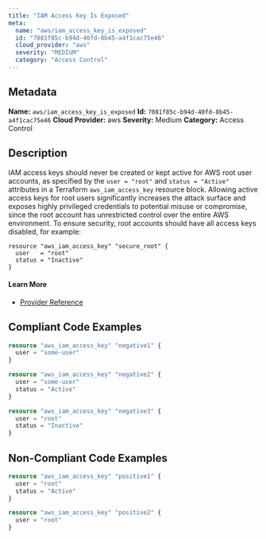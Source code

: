 ```yaml
---
title: "IAM Access Key Is Exposed"
meta:
  name: "aws/iam_access_key_is_exposed"
  id: "7081f85c-b94d-40fd-8b45-a4f1cac75e46"
  cloud_provider: "aws"
  severity: "MEDIUM"
  category: "Access Control"
---
```

## Metadata
**Name:** `aws/iam_access_key_is_exposed`
**Id:** `7081f85c-b94d-40fd-8b45-a4f1cac75e46`
**Cloud Provider:** aws
**Severity:** Medium
**Category:** Access Control
## Description
IAM access keys should never be created or kept active for AWS root user accounts, as specified by the `user = "root"` and `status = "Active"` attributes in a Terraform `aws_iam_access_key` resource block. Allowing active access keys for root users significantly increases the attack surface and exposes highly privileged credentials to potential misuse or compromise, since the root account has unrestricted control over the entire AWS environment. To ensure security, root accounts should have all access keys disabled, for example:

```
resource "aws_iam_access_key" "secure_root" {
  user   = "root"
  status = "Inactive"
}
```

#### Learn More

 - [Provider Reference](https://registry.terraform.io/providers/hashicorp/aws/latest/docs/resources/iam_access_key)


## Compliant Code Examples
```terraform
resource "aws_iam_access_key" "negative1" {
  user = "some-user"
}

resource "aws_iam_access_key" "negative2" {
  user = "some-user"
  status = "Active"
}

resource "aws_iam_access_key" "negative3" {
  user = "root"
  status = "Inactive"
}

```
## Non-Compliant Code Examples
```terraform
resource "aws_iam_access_key" "positive1" {
  user = "root"
  status = "Active"
}

resource "aws_iam_access_key" "positive2" {
  user = "root"
}

```